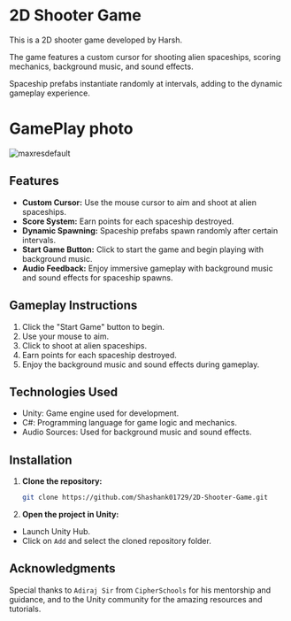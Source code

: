 # 2D Shooter Game

This is a 2D shooter game developed by Harsh. 

The game features a custom cursor for shooting alien spaceships, scoring mechanics, background music, and sound effects. 

Spaceship prefabs instantiate randomly at intervals, adding to the dynamic gameplay experience.

# GamePlay photo
![maxresdefault](https://github.com/user-attachments/assets/72dd57b7-59f5-4f85-9366-15ac43c6b673)


## Features
- **Custom Cursor:** Use the mouse cursor to aim and shoot at alien spaceships.
- **Score System:** Earn points for each spaceship destroyed.
- **Dynamic Spawning:** Spaceship prefabs spawn randomly after certain intervals.
- **Start Game Button:** Click to start the game and begin playing with background music.
- **Audio Feedback:** Enjoy immersive gameplay with background music and sound effects for spaceship spawns.

## Gameplay Instructions
1. Click the "Start Game" button to begin.
2. Use your mouse to aim.
3. Click to shoot at alien spaceships.
4. Earn points for each spaceship destroyed.
5. Enjoy the background music and sound effects during gameplay.

## Technologies Used
- Unity: Game engine used for development.
- C#: Programming language for game logic and mechanics.
- Audio Sources: Used for background music and sound effects.


## Installation

1. **Clone the repository:**
   ```bash
   git clone https://github.com/Shashank01729/2D-Shooter-Game.git
   ```
2. **Open the project in Unity:**

- Launch Unity Hub.
- Click on `Add` and select the cloned repository folder.


## Acknowledgments

Special thanks to `Adiraj Sir` from `CipherSchools` for his mentorship and guidance, and to the Unity community for the amazing resources and tutorials.
#

